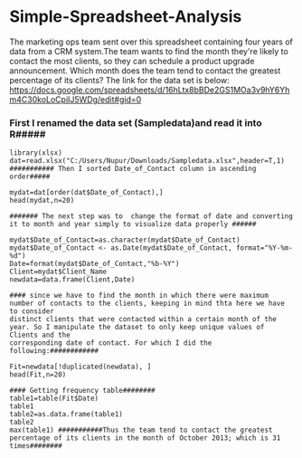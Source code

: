 # Simple-Spreadsheet-Analysis
The marketing ops team sent over this spreadsheet containing four years of data from a CRM system.The team wants to find the month they're likely to contact the most clients, so they can schedule a product upgrade announcement. Which month does the team tend to contact the greatest percentage of its clients?
The link for the data set is below:
https://docs.google.com/spreadsheets/d/16hLtx8bBDe2GS1MOa3v9hY6Yhm4C30koLoCpiIJ5WDg/edit#gid=0



### First I renamed the data set (Sampledata)and read it into R#####

```{r,echo=TRUE}
library(xlsx)
dat=read.xlsx("C:/Users/Nupur/Downloads/Sampledata.xlsx",header=T,1)
########### Then I sorted Date_of_Contact column in ascending order#####

mydat=dat[order(dat$Date_of_Contact),]
head(mydat,n=20)

####### The next step was to  change the format of date and converting it to month and year simply to visualize data properly ######

mydat$Date_of_Contact=as.character(mydat$Date_of_Contact)
mydat$Date_of_Contact <- as.Date(mydat$Date_of_Contact, format="%Y-%m-%d")
Date=format(mydat$Date_of_Contact,"%b-%Y")
Client=mydat$Client_Name
newdata=data.frame(Client,Date)

#### since we have to find the month in which there were maximum number of contacts to the clients, keeping in mind thta here we have to consider
distinct clients that were contacted within a certain month of the year. So I manipulate the dataset to only keep unique values of Clients and the 
corresponding date of contact. For which I did the following:############

Fit=newdata[!duplicated(newdata), ]
head(Fit,n=20)

#### Getting frequency table########
table1=table(Fit$Date)
table1
table2=as.data.frame(table1)
table2
max(table1) ###########Thus the team tend to contact the greatest percentage of its clients in the month of October 2013; which is 31 times########

